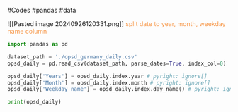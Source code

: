 #Codes #pandas #data 

![[Pasted image 20240926120331.png]]
<font color="#f79646">split date to year, month, weekday name column</font>

```Python
import pandas as pd

dataset_path = './opsd_germany_daily.csv'
opsd_daily = pd.read_csv(dataset_path, parse_dates=True, index_col=0)

opsd_daily['Years'] = opsd_daily.index.year # pyright: ignore[]
opsd_daily['Month'] = opsd_daily.index.month # pyright: ignore[]
opsd_daily['Weekday name'] = opsd_daily.index.day_name() # pyright: ignore[]

print(opsd_daily)
```